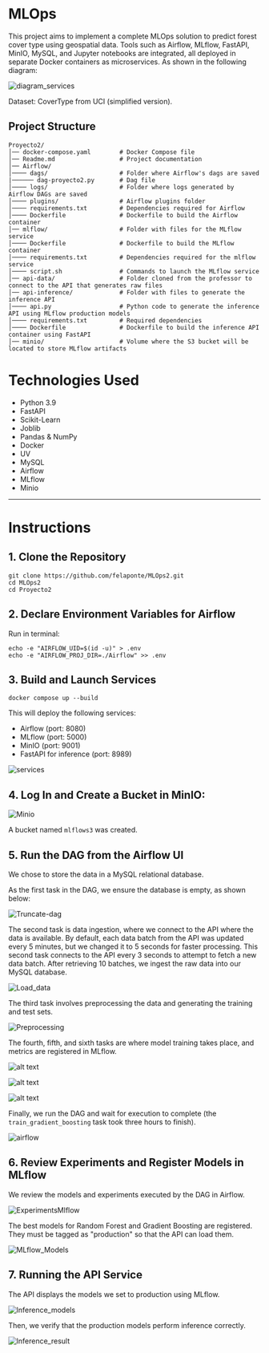 
# MLOps

This project aims to implement a complete MLOps solution to predict forest cover type using geospatial data. Tools such as Airflow, MLflow, FastAPI, MinIO, MySQL, and Jupyter notebooks are integrated, all deployed in separate Docker containers as microservices. As shown in the following diagram:

![diagram_services](images_readme/diagram.png)

Dataset: CoverType from UCI (simplified version).

## Project Structure

```
Proyecto2/
│── docker-compose.yaml        # Docker Compose file
│── Readme.md                  # Project documentation
│── Airflow/                   
│──── dags/                    # Folder where Airflow's dags are saved
|────── dag-proyecto2.py       # Dag file         
│──── logs/                    # Folder where logs generated by Airflow DAGs are saved
│──── plugins/                 # Airflow plugins folder
│──── requirements.txt         # Dependencies required for Airflow
│──── Dockerfile               # Dockerfile to build the Airflow container
│── mlflow/                    # Folder with files for the MLflow service
│──── Dockerfile               # Dockerfile to build the MLflow container
│──── requirements.txt         # Dependencies required for the mlflow service
│──── script.sh                # Commands to launch the MLflow service
│── api-data/                  # Folder cloned from the professor to connect to the API that generates raw files
│── api-inference/             # Folder with files to generate the inference API
│──── api.py                   # Python code to generate the inference API using MLflow production models
│──── requirements.txt         # Required dependencies
│──── Dockerfile               # Dockerfile to build the inference API container using FastAPI
│── minio/                     # Volume where the S3 bucket will be located to store MLflow artifacts
```

# Technologies Used

- Python 3.9
- FastAPI
- Scikit-Learn
- Joblib
- Pandas & NumPy
- Docker
- UV
- MySQL
- Airflow
- MLflow
- Minio

---

# Instructions

## 1. Clone the Repository

```
git clone https://github.com/felaponte/MLOps2.git
cd MLOps2
cd Proyecto2
```

## 2. Declare Environment Variables for Airflow

Run in terminal:

```
echo -e "AIRFLOW_UID=$(id -u)" > .env
echo -e "AIRFLOW_PROJ_DIR=./Airflow" >> .env
```

## 3. Build and Launch Services

```
docker compose up --build
```

This will deploy the following services:

- Airflow (port: 8080)
- MLflow (port: 5000)
- MinIO (port: 9001)
- FastAPI for inference (port: 8989)

![services](images_readme/Servicios.jpeg)

## 4. Log In and Create a Bucket in MinIO:

![Minio](images_readme/Minio.png)

A bucket named `mlflows3` was created.

## 5. Run the DAG from the Airflow UI

We chose to store the data in a MySQL relational database.

As the first task in the DAG, we ensure the database is empty, as shown below:

![Truncate-dag](images_readme/Truncate-dag.png)

The second task is data ingestion, where we connect to the API where the data is available. By default, each data batch from the API was updated every 5 minutes, but we changed it to 5 seconds for faster processing. This second task connects to the API every 3 seconds to attempt to fetch a new data batch. After retrieving 10 batches, we ingest the raw data into our MySQL database.

![Load_data](images_readme/Load_data.png)

The third task involves preprocessing the data and generating the training and test sets.

![Preprocessing](images_readme/Preprocesamiento.png)

The fourth, fifth, and sixth tasks are where model training takes place, and metrics are registered in MLflow.

![alt text](images_readme/image-1.png)

![alt text](images_readme/image-2.png)

![alt text](images_readme/image-3.png)

Finally, we run the DAG and wait for execution to complete (the `train_gradient_boosting` task took three hours to finish).

![airflow](images_readme/airflow.png)

## 6. Review Experiments and Register Models in MLflow

We review the models and experiments executed by the DAG in Airflow.

![ExperimentsMlflow](images_readme/ExperimentsMlflow.png)

The best models for Random Forest and Gradient Boosting are registered. They must be tagged as "production" so that the API can load them.

![MLflow_Models](images_readme/MLflow_Models.png)

## 7. Running the API Service

The API displays the models we set to production using MLflow.

![Inference_models](images_readme/Inferencia_models.png)

Then, we verify that the production models perform inference correctly.

![Inference_result](images_readme/Resultado_inferencia.png)
